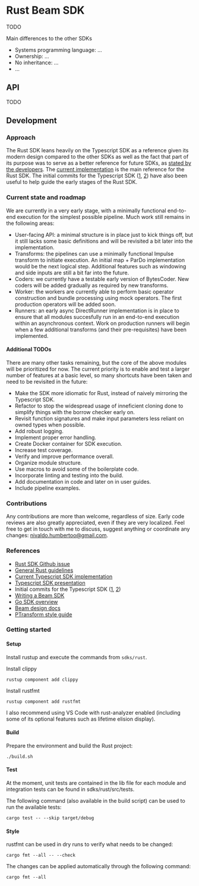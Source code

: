 <!--
    Licensed to the Apache Software Foundation (ASF) under one
    or more contributor license agreements.  See the NOTICE file
    distributed with this work for additional information
    regarding copyright ownership.  The ASF licenses this file
    to you under the Apache License, Version 2.0 (the
    "License"); you may not use this file except in compliance
    with the License.  You may obtain a copy of the License at

      http://www.apache.org/licenses/LICENSE-2.0

    Unless required by applicable law or agreed to in writing,
    software distributed under the License is distributed on an
    "AS IS" BASIS, WITHOUT WARRANTIES OR CONDITIONS OF ANY
    KIND, either express or implied.  See the License for the
    specific language governing permissions and limitations
    under the License.
-->

# Rust Beam SDK
TODO

Main differences to the other SDKs
- Systems programming language: ...
- Ownership: ...
- No inheritance: ...
- ...

## API
TODO

## Development

### Approach

The Rust SDK leans heavily on the Typescript SDK as a reference given its modern design compared to the other SDKs as well as the fact that part of its purpose was to serve as a better reference for future SDKs, as [stated by the developers](https://www.youtube.com/watch?v=uQ7_eTXNB8M&t=7s&ab_channel=ApacheBeam). The [current implementation](https://github.com/apache/beam/tree/master/sdks/typescript) is the main reference for the Rust SDK. The initial commits for the Typescript SDK ([1](https://github.com/apache/beam/pull/17005), [2](https://github.com/apache/beam/pull/17341)) have also been useful to help guide the early stages of the Rust SDK.

### Current state and roadmap

We are currently in a very early stage, with a minimally functional end-to-end execution for the simplest possible pipeline. Much work still remains in the following areas:

- User-facing API: a minimal structure is in place just to kick things off, but it still lacks some basic definitions and will be revisited a bit later into the implementation.
- Transforms: the pipelines can use a minimally functional Impulse transform to initiate execution. An initial map + ParDo implementation would be the next logical step. Additional features such as windowing and side inputs are still a bit far into the future.
- Coders: we currently have a testable early version of BytesCoder. New coders will be added gradually as required by new transforms.
- Worker: the workers are currently able to perform basic operator construction and bundle processing using mock operators. The first production operators will be added soon.
- Runners: an early async DirectRunner implementation is in place to ensure that all modules succesfully run in an end-to-end execution within an asynchronous context. Work on production runners will begin when a few additional transforms (and their pre-requisites) have been implemented.

#### Additional TODOs

There are many other tasks remaining, but the core of the above modules will be prioritized for now. The current priority is to enable and test a larger number of features at a basic level, so many shortcuts have been taken and need to be revisited in the future:

- Make the SDK more idiomatic for Rust, instead of naively mirroring the Typescript SDK.
- Refactor to stop the widespread usage of inneficient cloning done to simplify things with the borrow checker early on.
- Revisit function signatures and make input parameters less reliant on owned types when possible.
- Add robust logging.
- Implement proper error handling.
- Create Docker container for SDK execution.
- Increase test coverage.
- Verify and improve performance overall.
- Organize module structure.
- Use macros to avoid some of the boilerplate code.
- Incorporate linting and testing into the build.
- Add documentation in code and later on in user guides.
- Include pipeline examples.

### Contributions

Any contributions are more than welcome, regardless of size. Early code reviews are also greatly appreciated, even if they are very localized. Feel free to get in touch with me to discuss, suggest anything or coordinate any changes: nivaldo.humbertoo@gmail.com.

### References

- [Rust SDK Github issue](https://github.com/apache/beam/issues/21089)
- [General Rust guidelines](https://rust-lang.github.io/api-guidelines/about.html)
- [Current Typescript SDK implementation](https://github.com/apache/beam/tree/master/sdks/typescript)
- [Typescript SDK presentation](https://www.youtube.com/watch?v=uQ7_eTXNB8M&t=7s&ab_channel=ApacheBeam)
- Initial commits for the Typescript SDK ([1](https://github.com/apache/beam/pull/17005), [2](https://github.com/apache/beam/pull/17341))
- [Writing a Beam SDK](https://www.youtube.com/watch?v=VsGQ2LFeTHY&t=806s&ab_channel=ApacheBeam)
- [Go SDK overview](https://www.youtube.com/watch?v=WcuS8ojHfyU&t=3s&ab_channel=ApacheBeam)
- [Beam design docs](https://cwiki.apache.org/confluence/display/BEAM/Design+Documents)
- [PTransform style guide](https://beam.apache.org/contribute/ptransform-style-guide/)

### Getting started

#### Setup

Install rustup and execute the commands from `sdks/rust`.

Install clippy

```
rustup component add clippy
```

Install rustfmt

```
rustup component add rustfmt
```

I also recommend using VS Code with rust-analyzer enabled (including some of its optional features such as lifetime elision display).

#### Build

Prepare the environment and build the Rust project:

```
./build.sh
```

#### Test

At the moment, unit tests are contained in the lib file for each module and integration tests can be found in sdks/rust/src/tests.

The following command (also available in the build script) can be used to run the available tests:

```
cargo test -- --skip target/debug
```

#### Style

rustfmt can be used in dry runs to verify what needs to be changed:

```
cargo fmt --all -- --check
```

The changes can be applied automatically through the following command:

```
cargo fmt --all
```
